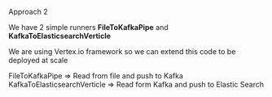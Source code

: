 

Approach 2 


We have 2 simple runners  **FileToKafkaPipe** and **KafkaToElasticsearchVerticle**


We are using Vertex.io framework so we can extend this code to be deployed at scale 

FileToKafkaPipe => Read from file and push to Kafka
KafkaToElasticsearchVerticle => Read form Kafka and push to Elastic Search